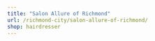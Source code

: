 ```yaml
---
title: "Salon Allure of Richmond"
url: /richmond-city/salon-allure-of-richmond/
shop: hairdresser
---
```

